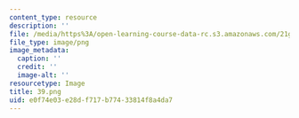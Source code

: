 ```yaml
---
content_type: resource
description: ''
file: /media/https%3A/open-learning-course-data-rc.s3.amazonaws.com/21g-503-japanese-iii-fall-2019/e0f74e03e28df717b77433814f8a4da7_39.png
file_type: image/png
image_metadata:
  caption: ''
  credit: ''
  image-alt: ''
resourcetype: Image
title: 39.png
uid: e0f74e03-e28d-f717-b774-33814f8a4da7
---
```

